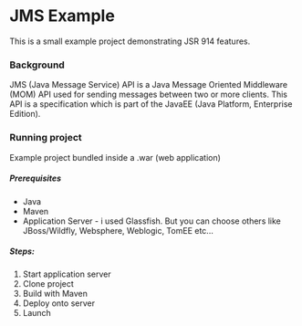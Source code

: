# JMS Example

This is a small example project demonstrating JSR 914 features.

### Background

JMS (Java Message Service) API is a Java Message Oriented Middleware (MOM) API used for sending messages between two or more clients. This API is a specification which is part of the JavaEE (Java Platform, Enterprise Edition).

### Running project

Example project bundled inside a .war (web application)

##### Prerequisites

* Java
* Maven
* Application Server - i used Glassfish. But you can choose others like JBoss/Wildfly, Websphere, Weblogic, TomEE etc...

##### Steps:

1. Start application server
2. Clone project
3. Build with Maven
4. Deploy onto server
5. Launch
